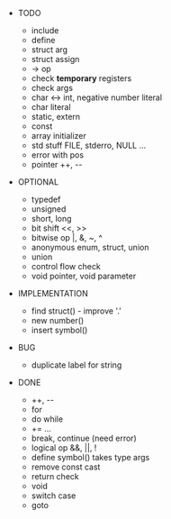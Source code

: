 * TODO
  - include
  - define
  - struct arg
  - struct assign
  - -> op
  - check **temporary** registers
  - check args
  - char <-> int, negative number literal
  - char literal
  - static, extern
  - const
  - array initializer
  - std stuff FILE, stderro, NULL ...
  - error with pos
  - pointer ++, --

* OPTIONAL
  - typedef
  - unsigned
  - short, long
  - bit shift <<, >>
  - bitwise op |, &, ~, ^
  - anonymous enum, struct, union
  - union
  - control flow check
  - void pointer, void parameter

* IMPLEMENTATION
  - find struct() - improve '.'
  - new number()
  - insert symbol()

* BUG
  - duplicate label for string

* DONE
  - ++, --
  - for
  - do while
  - += ...
  - break, continue (need error)
  - logical op &&, ||, !
  - define symbol() takes type args
  - remove const cast
  - return check
  - void
  - switch case
  - goto
